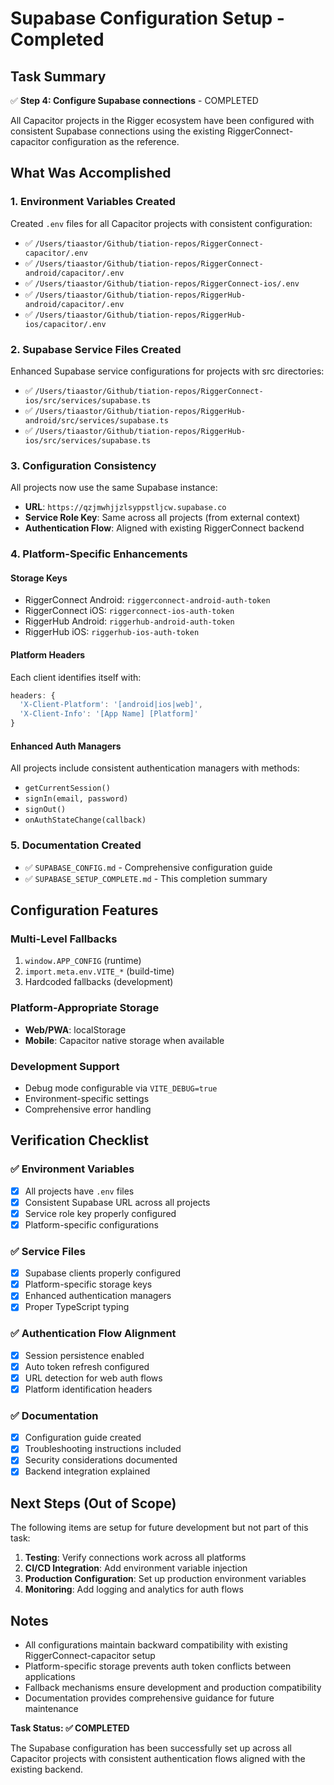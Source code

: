# Supabase Configuration Setup - Completed

## Task Summary
✅ **Step 4: Configure Supabase connections** - COMPLETED

All Capacitor projects in the Rigger ecosystem have been configured with consistent Supabase connections using the existing RiggerConnect-capacitor configuration as the reference.

## What Was Accomplished

### 1. Environment Variables Created
Created `.env` files for all Capacitor projects with consistent configuration:

- ✅ `/Users/tiaastor/Github/tiation-repos/RiggerConnect-capacitor/.env`
- ✅ `/Users/tiaastor/Github/tiation-repos/RiggerConnect-android/capacitor/.env`
- ✅ `/Users/tiaastor/Github/tiation-repos/RiggerConnect-ios/.env`
- ✅ `/Users/tiaastor/Github/tiation-repos/RiggerHub-android/capacitor/.env`
- ✅ `/Users/tiaastor/Github/tiation-repos/RiggerHub-ios/capacitor/.env`

### 2. Supabase Service Files Created
Enhanced Supabase service configurations for projects with src directories:

- ✅ `/Users/tiaastor/Github/tiation-repos/RiggerConnect-ios/src/services/supabase.ts`
- ✅ `/Users/tiaastor/Github/tiation-repos/RiggerHub-android/src/services/supabase.ts`
- ✅ `/Users/tiaastor/Github/tiation-repos/RiggerHub-ios/src/services/supabase.ts`

### 3. Configuration Consistency
All projects now use the same Supabase instance:
- **URL**: `https://qzjmwhjjzlsyppstljcw.supabase.co`
- **Service Role Key**: Same across all projects (from external context)
- **Authentication Flow**: Aligned with existing RiggerConnect backend

### 4. Platform-Specific Enhancements

#### Storage Keys
- RiggerConnect Android: `riggerconnect-android-auth-token`
- RiggerConnect iOS: `riggerconnect-ios-auth-token`
- RiggerHub Android: `riggerhub-android-auth-token`
- RiggerHub iOS: `riggerhub-ios-auth-token`

#### Platform Headers
Each client identifies itself with:
```typescript
headers: {
  'X-Client-Platform': '[android|ios|web]',
  'X-Client-Info': '[App Name] [Platform]'
}
```

#### Enhanced Auth Managers
All projects include consistent authentication managers with methods:
- `getCurrentSession()`
- `signIn(email, password)`
- `signOut()`
- `onAuthStateChange(callback)`

### 5. Documentation Created
- ✅ `SUPABASE_CONFIG.md` - Comprehensive configuration guide
- ✅ `SUPABASE_SETUP_COMPLETE.md` - This completion summary

## Configuration Features

### Multi-Level Fallbacks
1. `window.APP_CONFIG` (runtime)
2. `import.meta.env.VITE_*` (build-time)
3. Hardcoded fallbacks (development)

### Platform-Appropriate Storage
- **Web/PWA**: localStorage
- **Mobile**: Capacitor native storage when available

### Development Support
- Debug mode configurable via `VITE_DEBUG=true`
- Environment-specific settings
- Comprehensive error handling

## Verification Checklist

### ✅ Environment Variables
- [x] All projects have `.env` files
- [x] Consistent Supabase URL across all projects
- [x] Service role key properly configured
- [x] Platform-specific configurations

### ✅ Service Files
- [x] Supabase clients properly configured
- [x] Platform-specific storage keys
- [x] Enhanced authentication managers
- [x] Proper TypeScript typing

### ✅ Authentication Flow Alignment
- [x] Session persistence enabled
- [x] Auto token refresh configured
- [x] URL detection for web auth flows
- [x] Platform identification headers

### ✅ Documentation
- [x] Configuration guide created
- [x] Troubleshooting instructions included
- [x] Security considerations documented
- [x] Backend integration explained

## Next Steps (Out of Scope)

The following items are setup for future development but not part of this task:

1. **Testing**: Verify connections work across all platforms
2. **CI/CD Integration**: Add environment variable injection
3. **Production Configuration**: Set up production environment variables
4. **Monitoring**: Add logging and analytics for auth flows

## Notes

- All configurations maintain backward compatibility with existing RiggerConnect-capacitor setup
- Platform-specific storage prevents auth token conflicts between applications
- Fallback mechanisms ensure development and production compatibility
- Documentation provides comprehensive guidance for future maintenance

**Task Status: ✅ COMPLETED**

The Supabase configuration has been successfully set up across all Capacitor projects with consistent authentication flows aligned with the existing backend.
